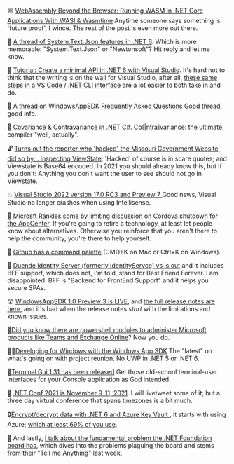 
🕸 [WebAssembly Beyond the Browser: Running WASM in .NET Core Applications With WASI & Wasmtime](https://www.thinktecture.com/en/webassembly/with-dotnet/) Anytime someone says something is 'future proof', I wince. The rest of the post is even more out there.

🧵 [A thread of System.Text.Json features in .NET 6](https://twitter.com/okyrylchuk/status/1452737300073525257).  Which is more memorable: "System.Text.Json" or "Newtonsoft"? Hit reply and let me know.

🏫 [Tutorial: Create a minimal API in .NET 6 with Visual Studio](https://docs.microsoft.com/en-us/aspnet/core/tutorials/min-web-api?view=aspnetcore-6.0&tabs=visual-studio).  It's hard not to think that the writing is on the wall for Visual Studio, after all, [these same steps in a VS Code / .NET CLI interface](https://docs.microsoft.com/en-us/aspnet/core/tutorials/min-web-api?view=aspnetcore-6.0&tabs=visual-studio-code) are a lot easier to both take in and do.

🧵 [A thread on WindowsAppSDK Frequently Asked Questions](https://twitter.com/gcaughey/status/1453033223760531458?s=20) Good thread, good info.

🤔 [Covariance & Contravariance in .NET C#](https://levelup.gitconnected.com/covariance-and-contravariance-in-net-c-c2b8576b2155). Co\[|ntra\]variance:  the ultimate compiler "well, actually".

🔓 [Turns out the reporter who 'hacked' the Missouri Government Website, did so by... inspecting ViewState](https://arstechnica.com/tech-policy/2021/10/viewing-website-html-code-is-not-illegal-or-hacking-prof-tells-missouri-gov/).  'Hacked' of course is in scare quotes; and Viewstate is Base64 encoded.  In 2021 you should already know this, but if you don't: Anything you don't want the user to see should not go in Viewstate.

💥 [Visual Studio 2022 version 17.0 RC3 and Preview 7 ](https://docs.microsoft.com/en-us/visualstudio/releases/2022/release-notes-preview#17.0.0-pre.7.0) Good news, Visual Studio no longer crashes when using Intellisense.

🙊 [Microsft Rankles some by limiting discussion on Cordova shutdown for the AppCenter](https://twitter.com/maxlynch/status/1453121917024718851).  If you're going to retire a technology, at least let people know about alternatives.  Otherwise you reinforce that you aren't there to help the community, you're there to help yourself.

🎨 [Github has a command palette](https://twitter.com/swyx/status/1453401130994520068) (CMD+K on Mac or Ctrl+K on Windows).

👫 [Duende Identity Server (formerly IdentityServce) vs is out](https://mailchi.mp/56601affa6df/october_updates) and it includes BFF support, which does not, I'm told, stand for Best Friend Forever.  I am disappointed.  BFF is "Backend for FrontEnd Support" and it helps you secure SPAs.  

😲 [WindowsAppSDK 1.0 Preview 3 is LIVE](https://github.com/microsoft/WindowsAppSDK/releases/tag/v1.0.0-preview3), and [the full release notes are here](https://docs.microsoft.com/en-us/windows/apps/windows-app-sdk/preview-channel#version-10-preview-3-100-preview3), and it's bad when the release notes *start* with the limitations and known issues.

🌠[Did you know there are powershell modules to administer Microsoft products like Teams and Exchange Online](https://msshells.net/)? Now you do.

🙅‍♂️[Developing for Windows with the Windows App SDK](https://github.com/microsoft/WindowsAppSDK/discussions/1615#msdynttrid=9dEOJm2R5tJiJS8AJJPlVp3Hi5xzpDh1HiRZKM7NRd8) The "latest" on what's going on with project reunion. No UWP in .NET 5 or .NET 6. 

🧓[Terminal.Gui 1.31 has been released](https://github.com/migueldeicaza/gui.cs) Get those old-school terminal-user interfaces for your Console application as God intended.

📆 [.NET Conf 2021 is November 9-11, 2021](https://www.dotnetconf.net/). I will livetweet some of it; but a three day virtual conference that spans timezones is a bit much.

🔒[Encrypt/decrypt data with .NET 6 and Azure Key Vault ](https://dev.to/425show/encryptdecrypt-data-with-net-6-and-azure-key-vault-oak), it starts with using Azure; [which at least 69% of you use](https://www.surveymonkey.com/stories/SM-GDSVMB2C/).

👀 And lastly, [I talk about the fundamental problem the .NET Foundation board has](https://georgestocker.com/2021/10/30/the-fundamental-problem-the-net-foundation-board-has/), which dives into the problems plaguing the board and stems from their "Tell me Anything" last week.


